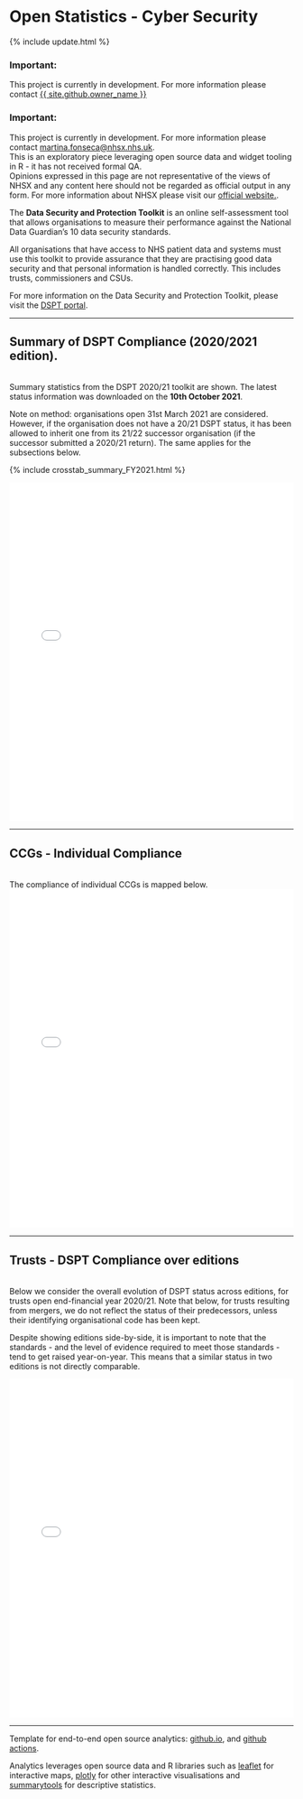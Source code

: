<script src="https://cdn.plot.ly/plotly-latest.min.js"></script>

# Open Statistics - Cyber Security

{% include update.html %}

<div class="nhsuk-warning-callout">
  <h3 class="nhsuk-warning-callout__label">
    Important<span class="nhsuk-u-visually-hidden">:</span>
  </h3>
  <p>This project is currently in development. For more information please contact <a
                class="nhsuk-footer__list-item-link"
                href="{{ site.github.owner_url }}"
                >{{ site.github.owner_name }}</a>
   </p>
</div>

<div class="nhsuk-warning-callout">
  <h3 class="nhsuk-warning-callout__label">
    Important<span class="nhsuk-u-visually-hidden">:</span>
  </h3>
  <p>This project is currently in development. For more information please contact <a href="mailto:martina.fonseca@nhsx.nhs.uk">martina.fonseca@nhsx.nhs.uk</a>. <br>This is an exploratory piece leveraging open source data and widget tooling in R - it has not received formal QA. <br>Opinions expressed in this page are not representative of the views of NHSX and any content here should not be regarded as official output in any form. For more information about NHSX please visit our <a href="https://www.nhsx.nhs.uk/">official website.</a>.
   </p>
</div>

The <b>Data Security and Protection Toolkit</b> is an online self-assessment tool that allows organisations to measure their performance against the National Data Guardian’s 10 data security standards.

All organisations that have access to NHS patient data and systems must use this toolkit to provide assurance that they are practising good data security and that personal information is handled correctly. This includes trusts, commissioners and CSUs.

For more information on the Data Security and Protection Toolkit, please visit the <a href="https://www.dsptoolkit.nhs.uk/">DSPT portal</a>.

<hr class="nhsuk-u-margin-top-0 nhsuk-u-margin-bottom-6">

## Summary of DSPT Compliance (2020/2021 edition).
<br>
Summary statistics from the DSPT 2020/21 toolkit are shown. The latest status information was downloaded on the <b>10th October 2021</b>.

Note on method: organisations open 31st March 2021 are considered. However, if the organisation does not have a 20/21 DSPT status, it has been allowed to inherit one from its 21/22 successor organisation (if the successor submitted a 2020/21 return). The same applies for the subsections below.

<!---
# <iframe src="https://nhsx.github.io/open-cyber/myplotly.html" height="600px" width="100%" style="border:none;"></iframe>
-->

{% include crosstab_summary_FY2021.html %}

<iframe src="barchart_summary_FY2021_w.html" height="600px" width="100%" style="border:none;"></iframe>

<hr class="nhsuk-u-margin-top-0 nhsuk-u-margin-bottom-6">


## CCGs - Individual Compliance
<br>
The compliance of individual CCGs is mapped below.

<iframe src="chloropleth_DSPT_CCG.html" height="600px" width="100%" style="border:none;"></iframe>

<hr class="nhsuk-u-margin-top-0 nhsuk-u-margin-bottom-6">

## Trusts - DSPT Compliance over editions
<br>
Below we consider the overall evolution of DSPT status across editions, for trusts open end-financial year 2020/21.
Note that below, for trusts resulting from mergers, we do not reflect the status of their predecessors, unless their identifying organisational code has been kept.

Despite showing editions side-by-side, it is important to note that the standards - and the level of evidence required to meet those standards - tend to get raised year-on-year. This means that a similar status in two editions is not directly comparable.

<iframe src="SankeyTrustDSPT.html" height="600px" width="100%" style="border:none;"></iframe>

<hr class="nhsuk-u-margin-top-0 nhsuk-u-margin-bottom-6">

Template for end-to-end open source analytics: [github.io](https://pages.github.com/), and [github actions](https://github.com/features/actions).

Analytics leverages open source data and R libraries such as [leaflet](https://cran.r-project.org/web/packages/leaflet/index.html) for interactive maps, [plotly](https://plotly.com/r/) for other interactive visualisations and [summarytools](https://cran.r-project.org/web/packages/summarytools/vignettes/introduction.html) for descriptive statistics.

